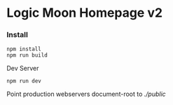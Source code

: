 # Logic Moon Homepage v2
### Install
```
npm install
npm run build
```
Dev Server
```
npm run dev

```
Point production webservers document-root to *./public*




